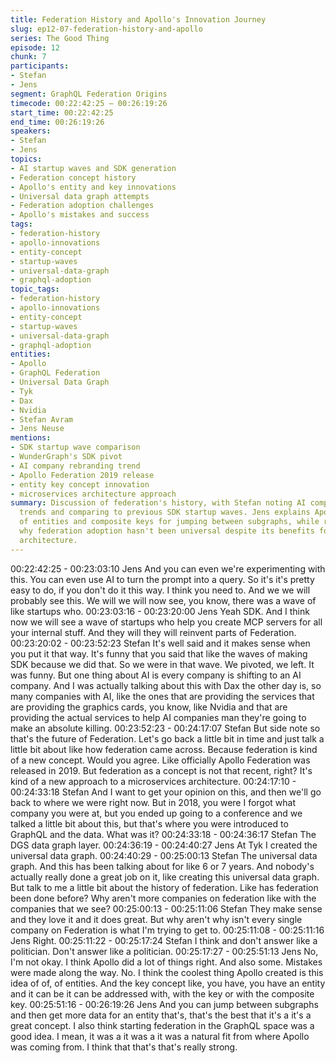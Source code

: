 ```yaml
---
title: Federation History and Apollo's Innovation Journey
slug: ep12-07-federation-history-and-apollo
series: The Good Thing
episode: 12
chunk: 7
participants:
- Stefan
- Jens
segment: GraphQL Federation Origins
timecode: 00:22:42:25 – 00:26:19:26
start_time: 00:22:42:25
end_time: 00:26:19:26
speakers:
- Stefan
- Jens
topics:
- AI startup waves and SDK generation
- Federation concept history
- Apollo's entity and key innovations
- Universal data graph attempts
- Federation adoption challenges
- Apollo's mistakes and success
tags:
- federation-history
- apollo-innovations
- entity-concept
- startup-waves
- universal-data-graph
- graphql-adoption
topic_tags:
- federation-history
- apollo-innovations
- entity-concept
- startup-waves
- universal-data-graph
- graphql-adoption
entities:
- Apollo
- GraphQL Federation
- Universal Data Graph
- Tyk
- Dax
- Nvidia
- Stefan Avram
- Jens Neuse
mentions:
- SDK startup wave comparison
- WunderGraph's SDK pivot
- AI company rebranding trend
- Apollo Federation 2019 release
- entity key concept innovation
- microservices architecture approach
summary: Discussion of federation's history, with Stefan noting AI company rebranding
  trends and comparing to previous SDK startup waves. Jens explains Apollo's key innovation
  of entities and composite keys for jumping between subgraphs, while reflecting on
  why federation adoption hasn't been universal despite its benefits for microservices
  architecture.
---
```


00:22:42:25 - 00:23:03:10
Jens
And you can even we're experimenting with this. You can even use AI to turn the prompt into a
query. So it's it's pretty easy to do, if you don't do it this way. I think you need to. And we we will
probably see this. We will we will now see, you know, there was a wave of like startups who.
00:23:03:16 - 00:23:20:00
Jens
Yeah SDK. And I think now we will see a wave of startups who help you create MCP servers for
all your internal stuff. And they will they will reinvent parts of Federation.
00:23:20:02 - 00:23:52:23
Stefan
It's well said and it makes sense when you put it that way. It's funny that you said that like the
waves of making SDK because we did that. So we were in that wave. We pivoted, we left. It was
funny. But one thing about AI is every company is shifting to an AI company. And I was actually
talking about this with Dax the other day is, so many companies with AI, like the ones that are
providing the services that are providing the graphics cards, you know, like Nvidia and that are
providing the actual services to help AI companies man they're going to make an absolute
killing.
00:23:52:23 - 00:24:17:07
Stefan
But side note so that's the future of Federation. Let's go back a little bit in time and just talk a
little bit about like how federation came across. Because federation is kind of a new concept.
Would you agree. Like officially Apollo Federation was released in 2019. But federation as a
concept is not that recent, right? It's kind of a new approach to a microservices architecture.
00:24:17:10 - 00:24:33:18
Stefan
And I want to get your opinion on this, and then we'll go back to where we were right now. But in
2018, you were I forgot what company you were at, but you ended up going to a conference and
we talked a little bit about this, but that's where you were introduced to GraphQL and the data.
What was it?
00:24:33:18 - 00:24:36:17
Stefan
The DGS data graph layer.
00:24:36:19 - 00:24:40:27
Jens
At Tyk I created the universal data graph.
00:24:40:29 - 00:25:00:13
Stefan
The universal data graph. And this has been talking about for like 6 or 7 years. And nobody's
actually really done a great job on it, like creating this universal data graph. But talk to me a little
bit about the history of federation. Like has federation been done before? Why aren't more
companies on federation like with the companies that we see?
00:25:00:13 - 00:25:11:06
Stefan
They make sense and they love it and it does great. But why aren't why isn't every single
company on Federation is what I'm trying to get to.
00:25:11:08 - 00:25:11:16
Jens
Right.
00:25:11:22 - 00:25:17:24
Stefan
I think and don't answer like a politician. Don't answer like a politician.
00:25:17:27 - 00:25:51:13
Jens
No, I'm not okay. I think Apollo did a lot of things right. And also some. Mistakes were made
along the way. No. I think the coolest thing Apollo created is this idea of of, of entities. And the
key concept like, you have, you have an entity and it can be it can be addressed with, with the
key or with the composite key.
00:25:51:16 - 00:26:19:26
Jens
And you can jump between subgraphs and then get more data for an entity that's, that's the best
that it's a it's a great concept. I also think starting federation in the GraphQL space was a good
idea. I mean, it was a it was a it was a natural fit from where Apollo was coming from. I think that
that's that's really strong.